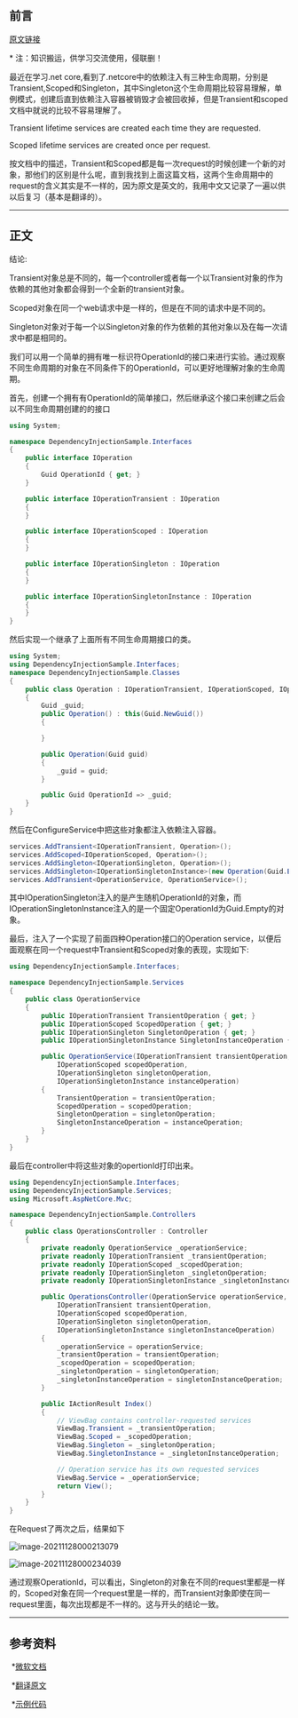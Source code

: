 ## 前言

[原文链接](https://stackoverflow.com/questions/38138100/addtransient-addscoped-and-addsingleton-services-differences)

\* 注：知识搬运，供学习交流使用，侵联删！	

最近在学习.net core,看到了.netcore中的依赖注入有三种生命周期，分别是Transient,Scoped和Singleton，其中Singleton这个生命周期比较容易理解，单例模式，创建后直到依赖注入容器被销毁才会被回收掉，但是Transient和scoped文档中就说的比较不容易理解了。

Transient lifetime services are created each time they are requested.

Scoped lifetime services are created once per request.

按文档中的描述，Transient和Scoped都是每一次request的时候创建一个新的对象，那他们的区别是什么呢，直到我找到上面这篇文档，这两个生命周期中的request的含义其实是不一样的，因为原文是英文的，我用中文又记录了一遍以供以后复习（基本是翻译的）。




___

## 正文

结论:

​	Transient对象总是不同的，每一个controller或者每一个以Transient对象的作为依赖的其他对象都会得到一个全新的transient对象。

​	Scoped对象在同一个web请求中是一样的，但是在不同的请求中是不同的。

​	Singleton对象对于每一个以Singleton对象的作为依赖的其他对象以及在每一次请求中都是相同的。

​	我们可以用一个简单的拥有唯一标识符OperationId的接口来进行实验。通过观察不同生命周期的对象在不同条件下的OperationId，可以更好地理解对象的生命周期。

​	首先，创建一个拥有有OperationId的简单接口，然后继承这个接口来创建之后会以不同生命周期创建的的接口

```c#
using System;

namespace DependencyInjectionSample.Interfaces
{
    public interface IOperation
    {
        Guid OperationId { get; }
    }

    public interface IOperationTransient : IOperation
    {
    }

    public interface IOperationScoped : IOperation
    {
    }

    public interface IOperationSingleton : IOperation
    {
    }

    public interface IOperationSingletonInstance : IOperation
    {
    }
}
```

然后实现一个继承了上面所有不同生命周期接口的类。

```c#
using System;
using DependencyInjectionSample.Interfaces;
namespace DependencyInjectionSample.Classes
{
    public class Operation : IOperationTransient, IOperationScoped, IOperationSingleton, IOperationSingletonInstance
    {
        Guid _guid;
        public Operation() : this(Guid.NewGuid())
        {

        }

        public Operation(Guid guid)
        {
            _guid = guid;
        }

        public Guid OperationId => _guid;
    }
}
```

然后在ConfigureService中把这些对象都注入依赖注入容器。

```c#
services.AddTransient<IOperationTransient, Operation>();
services.AddScoped<IOperationScoped, Operation>();
services.AddSingleton<IOperationSingleton, Operation>();
services.AddSingleton<IOperationSingletonInstance>(new Operation(Guid.Empty));
services.AddTransient<OperationService, OperationService>();
```

其中IOperationSingleton注入的是产生随机OperationId的对象，而IOperationSingletonInstance注入的是一个固定OperationId为Guid.Empty的对象。

最后，注入了一个实现了前面四种Operation接口的Operation service，以便后面观察在同一个request中Transient和Scoped对象的表现，实现如下:

```c#
using DependencyInjectionSample.Interfaces;

namespace DependencyInjectionSample.Services
{
    public class OperationService
    {
        public IOperationTransient TransientOperation { get; }
        public IOperationScoped ScopedOperation { get; }
        public IOperationSingleton SingletonOperation { get; }
        public IOperationSingletonInstance SingletonInstanceOperation { get; }

        public OperationService(IOperationTransient transientOperation,
            IOperationScoped scopedOperation,
            IOperationSingleton singletonOperation,
            IOperationSingletonInstance instanceOperation)
        {
            TransientOperation = transientOperation;
            ScopedOperation = scopedOperation;
            SingletonOperation = singletonOperation;
            SingletonInstanceOperation = instanceOperation;
        }
    }
}
```

最后在controller中将这些对象的opertionId打印出来。

```c#
using DependencyInjectionSample.Interfaces;
using DependencyInjectionSample.Services;
using Microsoft.AspNetCore.Mvc;

namespace DependencyInjectionSample.Controllers
{
    public class OperationsController : Controller
    {
        private readonly OperationService _operationService;
        private readonly IOperationTransient _transientOperation;
        private readonly IOperationScoped _scopedOperation;
        private readonly IOperationSingleton _singletonOperation;
        private readonly IOperationSingletonInstance _singletonInstanceOperation;

        public OperationsController(OperationService operationService,
            IOperationTransient transientOperation,
            IOperationScoped scopedOperation,
            IOperationSingleton singletonOperation,
            IOperationSingletonInstance singletonInstanceOperation)
        {
            _operationService = operationService;
            _transientOperation = transientOperation;
            _scopedOperation = scopedOperation;
            _singletonOperation = singletonOperation;
            _singletonInstanceOperation = singletonInstanceOperation;
        }

        public IActionResult Index()
        {
            // ViewBag contains controller-requested services
            ViewBag.Transient = _transientOperation;
            ViewBag.Scoped = _scopedOperation;
            ViewBag.Singleton = _singletonOperation;
            ViewBag.SingletonInstance = _singletonInstanceOperation;

            // Operation service has its own requested services
            ViewBag.Service = _operationService;
            return View();
        }
    }
}
```

在Request了两次之后，结果如下

![image-20211128000213079](https://yunquelark.oss-cn-beijing.aliyuncs.com/transientandScoped1.png)

![image-20211128000234039](https://yunquelark.oss-cn-beijing.aliyuncs.com/transientandScoped2.png)

通过观察OperationId，可以看出，Singleton的对象在不同的request里都是一样的，Scoped对象在同一个request里是一样的，而Transient对象即使在同一request里面，每次出现都是不一样的。这与开头的结论一致。


___

## 参考资料

​	*[微软文档](https://docs.microsoft.com/dotnet/core/extensions/dependency-injection-usage)

​	*[翻译原文](https://stackoverflow.com/questions/38138100/addtransient-addscoped-and-addsingleton-services-differences)

​	*[示例代码](https://github.com/yunque0/netcoreSummary/tree/main/ToLearnnet/DependencyInjectionSample)

